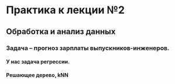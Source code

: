 # Практика к лекции №2
## Обработка и анализ данных

### Задача – прогноз зарплаты выпускников-инженеров.

#### У нас задача регрессии.
#### Решающее дерево, kNN



